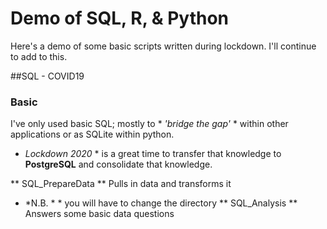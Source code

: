 # Demo of SQL, R, & Python 
Here's a demo of some basic scripts written during lockdown.
I'll continue to add to this. 

##SQL - COVID19
### Basic
I've only used basic SQL; mostly to * *'bridge the gap'* * within other applications or as SQLite within python. 
* *Lockdown 2020* * is a great time to transfer that knowledge to **PostgreSQL** and consolidate that knowledge. 

** SQL_PrepareData ** Pulls in data and transforms it
* *N.B. * * you will have to change the directory
** SQL_Analysis ** Answers some basic data questions


